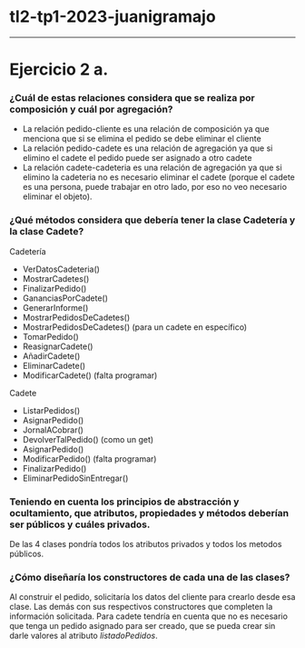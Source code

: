 # tl2-tp1-2023-juanigramajo

---
# Ejercicio 2 a.
### ¿Cuál de estas relaciones considera que se realiza por composición y cuál por agregación?
- La relación pedido-cliente es una relación de composición ya que menciona que si se elimina el pedido se debe eliminar el cliente
- La relación pedido-cadete es una relación de agregación ya que si elimino el cadete el pedido puede ser asignado a otro cadete
- La relación cadete-cadeteria es una relación de agregación ya que si elimino la cadeteria no es necesario eliminar el cadete (porque el cadete es una persona, puede trabajar en otro lado, por eso no veo necesario eliminar el objeto).

### ¿Qué métodos considera que debería tener la clase Cadetería y la clase Cadete?
Cadetería
- VerDatosCadeteria()
- MostrarCadetes()
- FinalizarPedido()
- GananciasPorCadete()
- GenerarInforme()
- MostrarPedidosDeCadetes()
- MostrarPedidosDeCadetes() (para un cadete en específico)
- TomarPedido()
- ReasignarCadete()
- AñadirCadete()
- EliminarCadete()
- ModificarCadete() (falta programar)


Cadete
- ListarPedidos()
- AsignarPedido()
- JornalACobrar()
- DevolverTalPedido() (como un get)
- AsignarPedido()
- ModificarPedido() (falta programar)
- FinalizarPedido()
- EliminarPedidoSinEntregar()


### Teniendo en cuenta los principios de abstracción y ocultamiento, que atributos, propiedades y métodos deberían ser públicos y cuáles privados.
De las 4 clases pondría todos los atributos privados y todos los metodos públicos.

### ¿Cómo diseñaría los constructores de cada una de las clases?

Al construir el pedido, solicitaría los datos del cliente para crearlo desde esa clase. Las demás con sus respectivos constructores que completen la información solicitada. Para cadete tendría en cuenta que no es necesario que tenga un pedido asignado para ser creado, que se pueda crear sin darle valores al atributo _listadoPedidos_.

